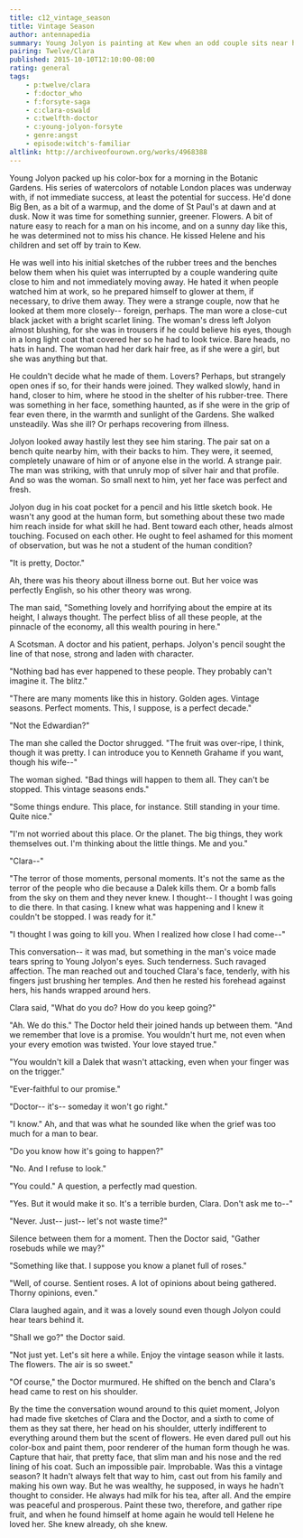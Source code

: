 ```yaml
---
title: c12_vintage_season
title: Vintage Season
author: antennapedia
summary: Young Jolyon is painting at Kew when an odd couple sits near him and has an even odder conversation.
pairing: Twelve/Clara
published: 2015-10-10T12:10:00-08:00
rating: general
tags:
    - p:twelve/clara
    - f:doctor_who
    - f:forsyte-saga
    - c:clara-oswald
    - c:twelfth-doctor
    - c:young-jolyon-forsyte
    - genre:angst
    - episode:witch's-familiar
altlink: http://archiveofourown.org/works/4968388
---
```

Young Jolyon packed up his color-box for a morning in the Botanic Gardens. His series of watercolors of notable London places was underway with, if not immediate success, at least the potential for success. He'd done Big Ben, as a bit of a warmup, and the dome of St Paul's at dawn and at dusk. Now it was time for something sunnier, greener. Flowers. A bit of nature easy to reach for a man on his income, and on a sunny day like this, he was determined not to miss his chance. He kissed Helene and his children and set off by train to Kew.

He was well into his initial sketches of the rubber trees and the benches below them when his quiet was interrupted by a couple wandering quite close to him and not immediately moving away. He hated it when people watched him at work, so he prepared himself to glower at them, if necessary, to drive them away. They were a strange couple, now that he looked at them more closely-- foreign, perhaps. The man wore a close-cut black jacket with a bright scarlet lining. The woman's dress left Jolyon almost blushing, for she was in trousers if he could believe his eyes, though in a long light coat that covered her so he had to look twice. Bare heads, no hats in hand. The woman had her dark hair free, as if she were a girl, but she was anything but that.

He couldn't decide what he made of them. Lovers? Perhaps, but strangely open ones if so, for their hands were joined. They walked slowly, hand in hand, closer to him, where he stood in the shelter of his rubber-tree. There was something in her face, something haunted, as if she were in the grip of fear even there, in the warmth and sunlight of the Gardens. She walked unsteadily. Was she ill? Or perhaps recovering from illness.

Jolyon looked away hastily lest they see him staring. The pair sat on a bench quite nearby him, with their backs to him. They were, it seemed, completely unaware of him or of anyone else in the world. A strange pair. The man was striking, with that unruly mop of silver hair and that profile. And so was the woman. So small next to him, yet her face was perfect and fresh.

Jolyon dug in his coat pocket for a pencil and his little sketch book. He wasn't any good at the human form, but something about these two made him reach inside for what skill he had. Bent toward each other, heads almost touching. Focused on each other. He ought to feel ashamed for this moment of observation, but was he not a student of the human condition?

"It is pretty, Doctor."

Ah, there was his theory about illness borne out. But her voice was perfectly English, so his other theory was wrong.

The man said, "Something lovely and horrifying about the empire at its height, I always thought. The perfect bliss of all these people, at the pinnacle of the economy, all this wealth pouring in here."

A Scotsman. A doctor and his patient, perhaps. Jolyon's pencil sought the line of that nose, strong and laden with character.

"Nothing bad has ever happened to these people. They probably can't imagine it. The blitz."

"There are many moments like this in history. Golden ages. Vintage seasons. Perfect moments. This, I suppose, is a perfect decade."

"Not the Edwardian?"

The man she called the Doctor shrugged. "The fruit was over-ripe, I think, though it was pretty. I can introduce you to Kenneth Grahame if you want, though his wife--"

The woman sighed. "Bad things will happen to them all. They can't be stopped. This vintage seasons ends."

"Some things endure. This place, for instance. Still standing in your time. Quite nice."

"I'm not worried about this place. Or the planet. The big things, they work themselves out. I'm thinking about the little things. Me and you."

"Clara--"

"The terror of those moments, personal moments. It's not the same as the terror of the people who die because a Dalek kills them. Or a bomb falls from the sky on them and they never knew. I thought-- I thought I was going to die there. In that casing. I knew what was happening and I knew it couldn't be stopped. I was ready for it."

"I thought I was going to kill you. When I realized how close I had come--"

This conversation-- it was mad, but something in the man's voice made tears spring to Young Jolyon's eyes. Such tenderness. Such ravaged affection. The man reached out and touched Clara's face, tenderly, with his fingers just brushing her temples. And then he rested his forehead against hers, his hands wrapped around hers.

Clara said, "What do you do? How do you keep going?"

"Ah. We do this." The Doctor held their joined hands up between them. "And we remember that love is a promise. You wouldn't hurt me, not even when your every emotion was twisted. Your love stayed true."

"You wouldn't kill a Dalek that wasn't attacking, even when your finger was on the trigger."

"Ever-faithful to our promise."

"Doctor-- it's-- someday it won't go right."

"I know." Ah, and that was what he sounded like when the grief was too much for a man to bear.

"Do you know how it's going to happen?"

"No. And I refuse to look."

"You could." A question, a perfectly mad question.

"Yes. But it would make it so. It's a terrible burden, Clara. Don't ask me to--"

"Never. Just-- just-- let's not waste time?"

Silence between them for a moment. Then the Doctor said, "Gather rosebuds while we may?"

"Something like that. I suppose you know a planet full of roses."

"Well, of course. Sentient roses. A lot of opinions about being gathered. Thorny opinions, even."

Clara laughed again, and it was a lovely sound even though Jolyon could hear tears behind it.

"Shall we go?" the Doctor said.

"Not just yet. Let's sit here a while. Enjoy the vintage season while it lasts. The flowers. The air is so sweet."

"Of course," the Doctor murmured. He shifted on the bench and Clara's head came to rest on his shoulder.

By the time the conversation wound around to this quiet moment, Jolyon had made five sketches of Clara and the Doctor, and a sixth to come of them as they sat there, her head on his shoulder, utterly indifferent to everything around them but the scent of flowers. He even dared pull out his color-box and paint them, poor renderer of the human form though he was. Capture that hair, that pretty face, that slim man and his nose and the red lining of his coat. Such an impossible pair. Improbable. Was this a vintage season? It hadn't always felt that way to him, cast out from his family and making his own way. But he was wealthy, he supposed, in ways he hadn't thought to consider. He always had milk for his tea, after all. And the empire was peaceful and prosperous. Paint these two, therefore, and gather ripe fruit, and when he found himself at home again he would tell Helene he loved her. She knew already, oh she knew.
